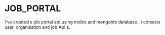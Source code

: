 # JOB_PORTAL
I've created a job portal api using nodes and mongoldb database. it consists user, organisation and job Api's. 
